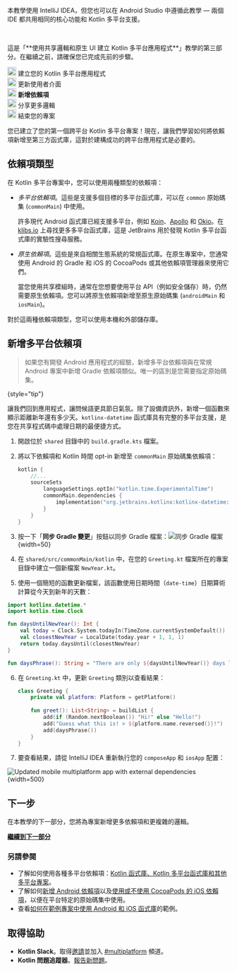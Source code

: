 [//]: # (title: 將依賴項新增至您的專案)

<secondary-label ref="IntelliJ IDEA"/>
<secondary-label ref="Android Studio"/>

<tldr>
    <p>本教學使用 IntelliJ IDEA，但您也可以在 Android Studio 中遵循此教學 — 兩個 IDE 都共用相同的核心功能和 Kotlin 多平台支援。</p>
    <br/>   
    <p>這是「**使用共享邏輯和原生 UI 建立 Kotlin 多平台應用程式**」教學的第三部分。在繼續之前，請確保您已完成先前的步驟。</p>
    <p><img src="icon-1-done.svg" width="20" alt="First step"/> <Links href="/kmp/multiplatform-create-first-app" summary="This tutorial uses IntelliJ IDEA, but you can also follow it in Android Studio – both IDEs share the same core functionality and Kotlin Multiplatform support. This is the first part of the Create a Kotlin Multiplatform app with shared logic and native UI tutorial. Create your Kotlin Multiplatform app Update the user interface Add dependencies Share more logic Wrap up your project">建立您的 Kotlin 多平台應用程式</Links><br/>
        <img src="icon-2-done.svg" width="20" alt="Second step"/> <Links href="/kmp/multiplatform-update-ui" summary="This tutorial uses IntelliJ IDEA, but you can also follow it in Android Studio – both IDEs share the same core functionality and Kotlin Multiplatform support. This is the second part of the Create a Kotlin Multiplatform app with shared logic and native UI tutorial. Before proceeding, make sure you've completed previous steps. Create your Kotlin Multiplatform app Update the user interface Add dependencies Share more logic Wrap up your project">更新使用者介面</Links><br/>
        <img src="icon-3.svg" width="20" alt="Third step"/> <strong>新增依賴項</strong><br/>
        <img src="icon-4-todo.svg" width="20" alt="Fourth step"/> 分享更多邏輯<br/>
        <img src="icon-5-todo.svg" width="20" alt="Fifth step"/> 結束您的專案<br/>
    </p>
</tldr>

您已建立了您的第一個跨平台 Kotlin 多平台專案！現在，讓我們學習如何將依賴項新增至第三方函式庫，這對於建構成功的跨平台應用程式是必要的。

## 依賴項類型

在 Kotlin 多平台專案中，您可以使用兩種類型的依賴項：

*   _多平台依賴項_。這些是支援多個目標的多平台函式庫，可以在 `common` 原始碼集 (`commonMain`) 中使用。

    許多現代 Android 函式庫已經支援多平台，例如 [Koin](https://insert-koin.io/)、[Apollo](https://www.apollographql.com/) 和 [Okio](https://square.github.io/okio/)。在 [klibs.io](https://klibs.io/) 上尋找更多多平台函式庫，這是 JetBrains 用於發現 Kotlin 多平台函式庫的實驗性搜尋服務。

*   _原生依賴項_。這些是來自相關生態系統的常規函式庫。在原生專案中，您通常使用 Android 的 Gradle 和 iOS 的 CocoaPods 或其他依賴項管理器來使用它們。
  
    當您使用共享模組時，通常在您想要使用平台 API（例如安全儲存）時，仍然需要原生依賴項。您可以將原生依賴項新增至原生原始碼集 (`androidMain` 和 `iosMain`)。

對於這兩種依賴項類型，您可以使用本機和外部儲存庫。

## 新增多平台依賴項

> 如果您有開發 Android 應用程式的經驗，新增多平台依賴項與在常規 Android 專案中新增 Gradle 依賴項類似。唯一的區別是您需要指定原始碼集。
>
{style="tip"}

讓我們回到應用程式，讓問候語更具節日氣氛。除了設備資訊外，新增一個函數來顯示距離新年還有多少天。`kotlinx-datetime` 函式庫具有完整的多平台支援，是您在共享程式碼中處理日期的最便捷方式。

1.  開啟位於 `shared` 目錄中的 `build.gradle.kts` 檔案。
2.  將以下依賴項和 Kotlin 時間 opt-in 新增至 `commonMain` 原始碼集依賴項：

    ```kotlin
    kotlin {
        //... 
        sourceSets
            languageSettings.optIn("kotlin.time.ExperimentalTime")
            commonMain.dependencies {
                implementation("org.jetbrains.kotlinx:kotlinx-datetime:0.7.1")
            } 
        }
    }
    ```

3.  按一下「**同步 Gradle 變更**」按鈕以同步 Gradle 檔案：![同步 Gradle 檔案](gradle-sync.png){width=50}
4.  在 `shared/src/commonMain/kotlin` 中，在您的 `Greeting.kt` 檔案所在的專案目錄中建立一個新檔案 `NewYear.kt`。
5.  使用一個簡短的函數更新檔案，該函數使用日期時間（`date-time`）日期算術計算從今天到新年的天數：
   
   ```kotlin
   import kotlinx.datetime.*
   import kotlin.time.Clock
   
   fun daysUntilNewYear(): Int {
       val today = Clock.System.todayIn(TimeZone.currentSystemDefault())
       val closestNewYear = LocalDate(today.year + 1, 1, 1)
       return today.daysUntil(closestNewYear)
   }
   
   fun daysPhrase(): String = "There are only ${daysUntilNewYear()} days left until New Year! 🎆"
   ```

6.  在 `Greeting.kt` 中，更新 `Greeting` 類別以查看結果：
    
    ```kotlin
    class Greeting {
        private val platform: Platform = getPlatform()
   
        fun greet(): List<String> = buildList {
            add(if (Random.nextBoolean()) "Hi!" else "Hello!")
            add("Guess what this is! > ${platform.name.reversed()}!")
            add(daysPhrase())
        }
    }
    ```

7.  要查看結果，請從 IntelliJ IDEA 重新執行您的 `composeApp` 和 `iosApp` 配置：

![Updated mobile multiplatform app with external dependencies](first-multiplatform-project-3.png){width=500}

## 下一步

在本教學的下一部分，您將為專案新增更多依賴項和更複雜的邏輯。

**[繼續到下一部分](multiplatform-upgrade-app.md)**

### 另請參閱

*   了解如何使用各種多平台依賴項：[Kotlin 函式庫、Kotlin 多平台函式庫和其他多平台專案](multiplatform-add-dependencies.md)。
*   了解如何[新增 Android 依賴項](multiplatform-android-dependencies.md)以及[使用或不使用 CocoaPods 的 iOS 依賴項](multiplatform-ios-dependencies.md)，以便在平台特定的原始碼集中使用。
*   查看[如何在範例專案中使用 Android 和 iOS 函式庫](multiplatform-samples.md)的範例。

## 取得協助

*   **Kotlin Slack**。取得[邀請](https://surveys.jetbrains.com/s3/kotlin-slack-sign-up)並加入 [#multiplatform](https://kotlinlang.slack.com/archives/C3PQML5NU) 頻道。
*   **Kotlin 問題追蹤器**。[報告新問題](https://youtrack.jetbrains.com/newIssue?project=KT)。